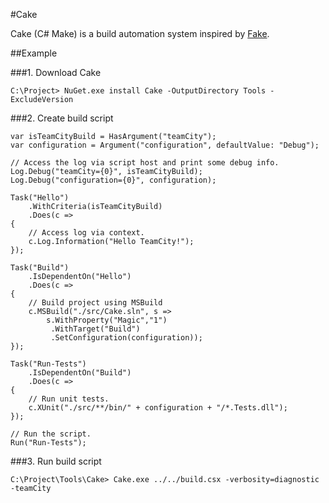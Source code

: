 #Cake

Cake (C# Make) is a build automation system inspired by [Fake](http://fsharp.github.io/FAKE/).

##Example

###1. Download Cake

```
C:\Project> NuGet.exe install Cake -OutputDirectory Tools -ExcludeVersion
```

###2. Create build script

```CSharp
var isTeamCityBuild = HasArgument("teamCity");
var configuration = Argument("configuration", defaultValue: "Debug");

// Access the log via script host and print some debug info.
Log.Debug("teamCity={0}", isTeamCityBuild);
Log.Debug("configuration={0}", configuration);

Task("Hello")
    .WithCriteria(isTeamCityBuild)
    .Does(c =>
{
    // Access log via context.
    c.Log.Information("Hello TeamCity!");
});

Task("Build")
    .IsDependentOn("Hello")
    .Does(c =>
{
    // Build project using MSBuild
    c.MSBuild("./src/Cake.sln", s => 
        s.WithProperty("Magic","1")
         .WithTarget("Build")
         .SetConfiguration(configuration));
});

Task("Run-Tests")
    .IsDependentOn("Build")
    .Does(c =>
{
    // Run unit tests.
    c.XUnit("./src/**/bin/" + configuration + "/*.Tests.dll");
});

// Run the script.
Run("Run-Tests");
```

###3. Run build script

```
C:\Project\Tools\Cake> Cake.exe ../../build.csx -verbosity=diagnostic -teamCity
